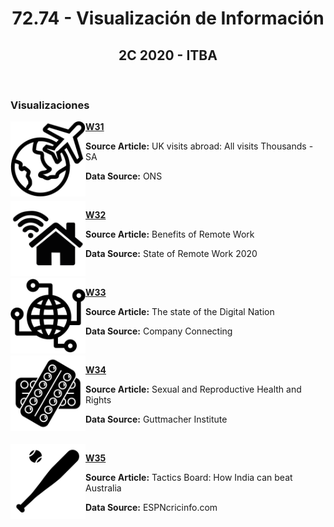 <h1 align="center">72.74 - Visualización de Información</h1>
<h2 align="center">2C 2020 - ITBA</h2>
<br>
<h3>Visualizaciones</h3>
<img align="left" src="logos/w31_logo.png" width=120>

<a href="https://public.tableau.com/views/makeovermondayw31/Dashboard1?:language=es&:display_count=y&:origin=viz_share_link"><b>W31</b></a>  
<p><b>Source Article:</b> UK visits abroad: All visits Thousands - SA</p>
<p><b>Data Source:</b> ONS</p>

<br>

<img align="left" src="logos/w32_logo.png" width=120>

<a href="https://public.tableau.com/views/makeovermondayw32/Dashboard?:language=es&:display_count=y&:origin=viz_share_link"><b>W32</b></a>  
<p><b>Source Article:</b> Benefits of Remote Work</p>
<p><b>Data Source:</b> State of Remote Work 2020</p>

<br>

<img align="left" src="logos/w33_logo.png" width=120>

<a href="https://public.tableau.com/views/makeovermondayw33/Dashboard?:language=es&:display_count=y&:origin=viz_share_link"><b>W33</b></a>  
<p><b>Source Article:</b> The state of the Digital Nation</p>
<p><b>Data Source:</b> Company Connecting</p>

<br>

<img align="left" src="logos/w34_logo.png" width=120>

<a href="https://agusosimani.github.io/infovis/w34.html"><b>W34</b></a>  
<p><b>Source Article:</b> Sexual and Reproductive Health and Rights</p>
<p><b>Data Source:</b> Guttmacher Institute</p>

<br>

<img align="left" src="logos/w35_logo.png" width=120>

<a href="https://agusosimani.github.io/infovis/w35.html"><b>W35</b></a>  
<p><b>Source Article:</b> Tactics Board: How India can beat Australia</p>
<p><b>Data Source:</b> ESPNcricinfo.com</p>
